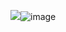 <img src="blob:chrome-untrusted://media-app/88a97236-34f7-4bff-882c-4d753fd4f822" />![image](https://user-images.githubusercontent.com/84247502/119245779-9bb3ac80-bb30-11eb-8b9d-ea3581081f44.png)
